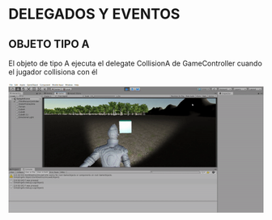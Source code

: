 # DELEGADOS Y EVENTOS

## OBJETO TIPO A

El objeto de tipo A ejecuta el delegate CollisionA de GameController cuando el jugador collisiona con él

![TIPO A](img/TipoA.gif)